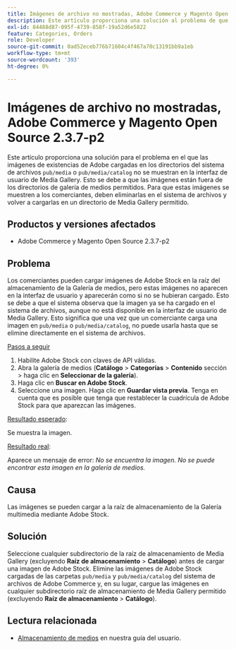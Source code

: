 ```yaml
---
title: Imágenes de archivo no mostradas, Adobe Commerce y Magento Open Source 2.3.7-p2
description: Este artículo proporciona una solución al problema de que las imágenes de stock de Adobe cargadas en los directorios del sistema de archivos "pub/media" o "pub/media/catalog" no se muestran en la interfaz de usuario de Media Gallery. Esto se debe a que las imágenes están fuera de los directorios de galería de medios permitidos. Para que estas imágenes se muestren a los comerciantes, deben eliminarlas en el sistema de archivos y volver a cargarlas en un directorio de Media Gallery permitido.
exl-id: 84488d87-095f-4739-858f-19a52d6e5822
feature: Categories, Orders
role: Developer
source-git-commit: 0ad52eceb776b71604c4f467a70c13191bb9a1eb
workflow-type: tm+mt
source-wordcount: '393'
ht-degree: 0%

---
```


# Imágenes de archivo no mostradas, Adobe Commerce y Magento Open Source 2.3.7-p2

Este artículo proporciona una solución para el problema en el que las imágenes de existencias de Adobe cargadas en los directorios del sistema de archivos `pub/media` o `pub/media/catalog` no se muestran en la interfaz de usuario de Media Gallery. Esto se debe a que las imágenes están fuera de los directorios de galería de medios permitidos. Para que estas imágenes se muestren a los comerciantes, deben eliminarlas en el sistema de archivos y volver a cargarlas en un directorio de Media Gallery permitido.

## Productos y versiones afectados

* Adobe Commerce y Magento Open Source 2.3.7-p2


## Problema

Los comerciantes pueden cargar imágenes de Adobe Stock en la raíz del almacenamiento de la Galería de medios, pero estas imágenes no aparecen en la interfaz de usuario y aparecerán como si no se hubieran cargado. Esto se debe a que el sistema observa que la imagen ya se ha cargado en el sistema de archivos, aunque no está disponible en la interfaz de usuario de Media Gallery. Esto significa que una vez que un comerciante carga una imagen en `pub/media` o `pub/media/catalog`, no puede usarla hasta que se elimine directamente en el sistema de archivos.

<u>Pasos a seguir</u>

1. Habilite Adobe Stock con claves de API válidas.
1. Abra la galería de medios (**Catálogo** > **Categorías** > **Contenido** sección > haga clic en **Seleccionar de la galería**).
1. Haga clic en **Buscar en Adobe Stock**.
1. Seleccione una imagen. Haga clic en **Guardar vista previa**. Tenga en cuenta que es posible que tenga que restablecer la cuadrícula de Adobe Stock para que aparezcan las imágenes.

<u>Resultado esperado</u>:

Se muestra la imagen.

<u>Resultado real</u>:

Aparece un mensaje de error: *No se encuentra la imagen. No se puede encontrar esta imagen en la galería de medios.*

## Causa

Las imágenes se pueden cargar a la raíz de almacenamiento de la Galería multimedia mediante Adobe Stock.

## Solución

Seleccione cualquier subdirectorio de la raíz de almacenamiento de Media Gallery (excluyendo **Raíz de almacenamiento** > **Catálogo**) antes de cargar una imagen de Adobe Stock.
Elimine las imágenes de Adobe Stock cargadas de las carpetas `pub/media` y `pub/media/catalog` del sistema de archivos de Adobe Commerce y, en su lugar, cargue las imágenes en cualquier subdirectorio raíz de almacenamiento de Media Gallery permitido (excluyendo **Raíz de almacenamiento** > **Catálogo**).

## Lectura relacionada

* [Almacenamiento de medios](https://docs.magento.com/user-guide/v2.3/cms/media-storage.html) en nuestra guía del usuario.
